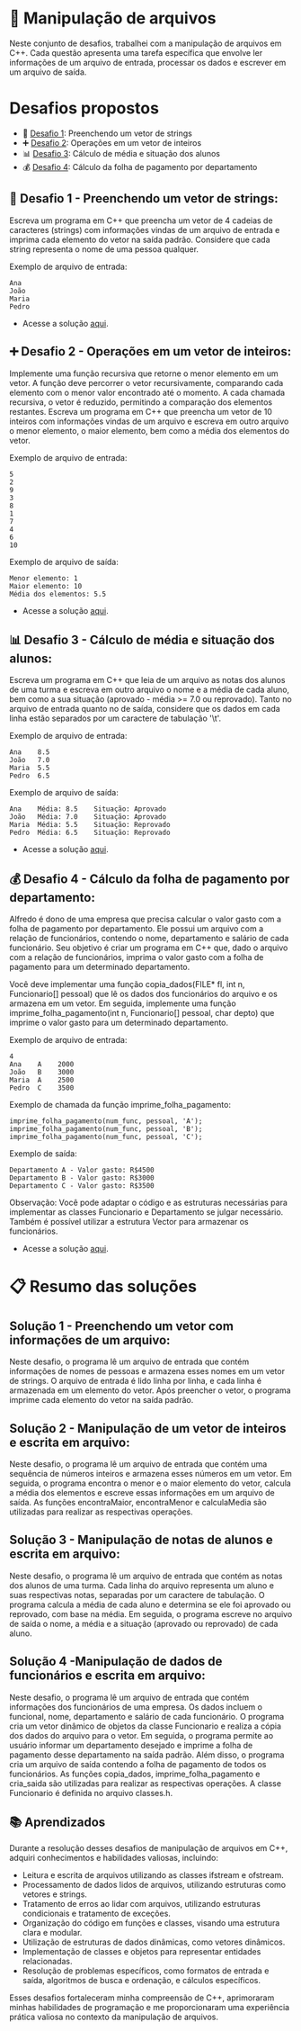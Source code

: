 # 📂 Manipulação de arquivos

Neste conjunto de desafios, trabalhei com a manipulação de arquivos em C++. Cada questão apresenta uma tarefa específica que envolve ler informações de um arquivo de entrada, processar os dados e escrever em um arquivo de saída.

# Desafios propostos
- 📝 [Desafio 1](#desafio-1-preenchendo-um-vetor-de-strings): Preenchendo um vetor de strings
- ➕ [Desafio 2](#desafio-2-operações-em-um-vetor-de-inteiros): Operações em um vetor de inteiros
- 📊 [Desafio 3](#desafio-3-cálculo-de-média-e-situação-dos-alunos): Cálculo de média e situação dos alunos
- 💰 [Desafio 4](#desafio-5-cálculo-da-folha-de-pagamento-por-departamento): Cálculo da folha de pagamento por departamento

## 📝 Desafio 1 - Preenchendo um vetor de strings:
Escreva um programa em C++ que preencha um vetor de 4 cadeias de caracteres (strings) com informações vindas de um arquivo de entrada e imprima cada elemento do vetor na saída padrão. Considere que cada string representa o nome de uma pessoa qualquer.

Exemplo de arquivo de entrada:
```
Ana
João
Maria
Pedro
```
- Acesse a solução [aqui](../Q1/main.cpp).


## ➕ Desafio 2 - Operações em um vetor de inteiros:
Implemente uma função recursiva que retorne o menor elemento em um vetor. A função deve percorrer o vetor recursivamente, comparando cada elemento com o menor valor encontrado até o momento. A cada chamada recursiva, o vetor é reduzido, permitindo a comparação dos elementos restantes.
Escreva um programa em C++ que preencha um vetor de 10 inteiros com informações vindas de um arquivo e escreva em outro arquivo o menor elemento, o maior elemento, bem como a média dos elementos do vetor.

Exemplo de arquivo de entrada:
```
5
2
9
3
8
1
7
4
6
10
```
Exemplo de arquivo de saída:
```
Menor elemento: 1
Maior elemento: 10
Média dos elementos: 5.5
```
- Acesse a solução [aqui](../Q2/main.cpp).


## 📊 Desafio 3 - Cálculo de média e situação dos alunos:
Escreva um programa em C++ que leia de um arquivo as notas dos alunos de uma turma e escreva em outro arquivo o nome e a média de cada aluno, bem como a sua situação (aprovado - média >= 7.0 ou reprovado). Tanto no arquivo de entrada quanto no de saída, considere que os dados em cada linha estão separados por um caractere de tabulação '\t'.

Exemplo de arquivo de entrada:
```
Ana    8.5
João   7.0
Maria  5.5
Pedro  6.5
```
Exemplo de arquivo de saída:
```
Ana    Média: 8.5    Situação: Aprovado
João   Média: 7.0    Situação: Aprovado
Maria  Média: 5.5    Situação: Reprovado
Pedro  Média: 6.5    Situação: Reprovado
```

- Acesse a solução [aqui](../Q3/main.cpp).


## 💰 Desafio 4 - Cálculo da folha de pagamento por departamento:
Alfredo é dono de uma empresa que precisa calcular o valor gasto com a folha de pagamento por departamento. Ele possui um arquivo com a relação de funcionários, contendo o nome, departamento e salário de cada funcionário. Seu objetivo é criar um programa em C++ que, dado o arquivo com a relação de funcionários, imprima o valor gasto com a folha de pagamento para um determinado departamento.

Você deve implementar uma função copia_dados(FILE* fl, int n, Funcionario[] pessoal) que lê os dados dos funcionários do arquivo e os armazena em um vetor. Em seguida, implemente uma função imprime_folha_pagamento(int n, Funcionario[] pessoal, char depto) que imprime o valor gasto para um determinado departamento.

Exemplo de arquivo de entrada:
```
4
Ana    A    2000
João   B    3000
Maria  A    2500
Pedro  C    3500
```
Exemplo de chamada da função imprime_folha_pagamento:
```
imprime_folha_pagamento(num_func, pessoal, 'A');
imprime_folha_pagamento(num_func, pessoal, 'B');
imprime_folha_pagamento(num_func, pessoal, 'C');
```
Exemplo de saída:
```
Departamento A - Valor gasto: R$4500
Departamento B - Valor gasto: R$3000
Departamento C - Valor gasto: R$3500
```
Observação: Você pode adaptar o código e as estruturas necessárias para implementar as classes Funcionario e Departamento se julgar necessário. Também é possível utilizar a estrutura Vector para armazenar os funcionários.

- Acesse a solução [aqui](../Q4).

# 📋 Resumo das soluções

## Solução 1 - Preenchendo um vetor com informações de um arquivo:
Neste desafio, o programa lê um arquivo de entrada que contém informações de nomes de pessoas e armazena esses nomes em um vetor de strings. O arquivo de entrada é lido linha por linha, e cada linha é armazenada em um elemento do vetor. Após preencher o vetor, o programa imprime cada elemento do vetor na saída padrão.

## Solução 2 - Manipulação de um vetor de inteiros e escrita em arquivo:
Neste desafio, o programa lê um arquivo de entrada que contém uma sequência de números inteiros e armazena esses números em um vetor. Em seguida, o programa encontra o menor e o maior elemento do vetor, calcula a média dos elementos e escreve essas informações em um arquivo de saída. As funções encontraMaior, encontraMenor e calculaMedia são utilizadas para realizar as respectivas operações.

## Solução 3 - Manipulação de notas de alunos e escrita em arquivo:
Neste desafio, o programa lê um arquivo de entrada que contém as notas dos alunos de uma turma. Cada linha do arquivo representa um aluno e suas respectivas notas, separadas por um caractere de tabulação. O programa calcula a média de cada aluno e determina se ele foi aprovado ou reprovado, com base na média. Em seguida, o programa escreve no arquivo de saída o nome, a média e a situação (aprovado ou reprovado) de cada aluno.

## Solução 4 -Manipulação de dados de funcionários e escrita em arquivo:
Neste desafio, o programa lê um arquivo de entrada que contém informações dos funcionários de uma empresa. Os dados incluem o funcional, nome, departamento e salário de cada funcionário. O programa cria um vetor dinâmico de objetos da classe Funcionario e realiza a cópia dos dados do arquivo para o vetor. Em seguida, o programa permite ao usuário informar um departamento desejado e imprime a folha de pagamento desse departamento na saída padrão. Além disso, o programa cria um arquivo de saída contendo a folha de pagamento de todos os funcionários. As funções copia_dados, imprime_folha_pagamento e cria_saida são utilizadas para realizar as respectivas operações. A classe Funcionario é definida no arquivo classes.h.

## 📚 Aprendizados
Durante a resolução desses desafios de manipulação de arquivos em C++, adquiri conhecimentos e habilidades valiosas, incluindo:

- Leitura e escrita de arquivos utilizando as classes ifstream e ofstream.
- Processamento de dados lidos de arquivos, utilizando estruturas como vetores e strings.
- Tratamento de erros ao lidar com arquivos, utilizando estruturas condicionais e tratamento de exceções.
- Organização do código em funções e classes, visando uma estrutura clara e modular.
- Utilização de estruturas de dados dinâmicas, como vetores dinâmicos.
- Implementação de classes e objetos para representar entidades relacionadas.
- Resolução de problemas específicos, como formatos de entrada e saída, algoritmos de busca e ordenação, e cálculos específicos.

Esses desafios fortaleceram minha compreensão de C++, aprimoraram minhas habilidades de programação e me proporcionaram uma experiência prática valiosa no contexto da manipulação de arquivos.